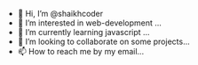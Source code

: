 - 👋 Hi, I’m @shaikhcoder
- 👀 I’m interested in web-development ...
- 🌱 I’m currently learning javascript ...
- 💞️ I’m looking to collaborate on some projects...
- 📫 How to reach me  by my email...

<!---
shaikhcoder/shaikhcoder is a ✨ special ✨ repository because its `README.md` (this file) appears on your GitHub profile.
You can click the Preview link to take a look at your changes.
--->
